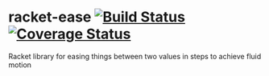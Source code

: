 # racket-ease [![Build Status](https://travis-ci.org/jackfirth/racket-ease.svg)](https://travis-ci.org/jackfirth/racket-ease) [![Coverage Status](https://coveralls.io/repos/jackfirth/racket-ease/badge.svg?branch=master&service=github)](https://coveralls.io/github/jackfirth/racket-ease?branch=master)
Racket library for easing things between two values in steps to achieve fluid motion
